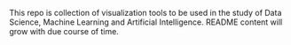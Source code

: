This repo is collection of visualization tools to be used in the study of Data Science, Machine Learning and Artificial Intelligence.
README content will grow with due course of time.
